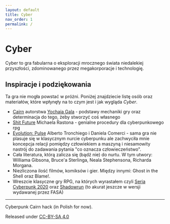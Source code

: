 ```yaml
---
layout: default
title: Cyber
nav_order: 1
permalink: /
---
```


# Cyber

Cyber to gra fabularna o eksploracji mrocznego świata niedalekiej przyszłości, zdominowanego przez megakorporacje i technologię.

## Inspiracje i podziękowania

Ta gra nie mogła powstać w próżni. Poniżej znajdziecie listę osób oraz materiałów, które wpłynęły na to czym jest i jak wygląda *Cyber*.

- [Cairn](https://cairnrpg.com) autorstwa [Yochaia Gala](https://newschoolrevolution.com/) - podstawy mechaniki gry oraz determinacja do tego, żeby stworzyć coś własnego
- [Shit Future](http://lizardmandiaries.blogspot.com/2020/04/shit-future-d6-cyberpunk.html) Michaela Rastona - genialne procedury dla cyberpunkowego rpg
- [Evolution: Pulse](https://www.blackbox-games.com/progetti/evolution-pulse/) Alberto Tronchiego i Daniela Comerci - sama gra nie plasuje się w klasycznym nurcie cyberpunku ale zachwyciła mnie koncepcja relacji pomiędzy człowiekiem a maszyną i niesamowity nastrój do zadawania pytania "co oznacza człowieczeństwo".
- Cała literatura, którą zalicza się (bądź nie) do nurtu. W tym utwory: Williama Gibsona, Bruce'a Sterlinga, Neala Stephensona, Richarda Morgana.
- Niezliczona ilość filmów, komiksów i gier. Między innymi: Ghost in the Shell oraz Blame!.
- Wreszcie klasyczne gry RPG, na których wyrastałem czyli [Seria Cyberpunk 2020](https://rtalsoriangames.com/cyberpunk/) oraz [Shadowrun](https://www.catalystgamelabs.com/brands/shadowrun) (to akurat jeszcze w wersji wydawanej przez FASA)

---

Cyberpunk Cairn hack (in Polish for now).

Released under [CC-BY-SA 4.0](https://creativecommons.org/licenses/by-sa/4.0/)
